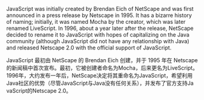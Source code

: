 JavaScript was initially created by Brendan Eich of NetScape and was first announced in a press release by Netscape in 1995. It has a bizarre history of naming; initially, it was named Mocha by the creator, which was later renamed LiveScript. In 1996, about a year later after the release, NetScape decided to rename it to JavaScript with hopes of capitalizing on the Java community (although JavaScript did not have any relationship with Java) and released Netscape 2.0 with the official support of JavaScript.  

JavaScript 最初由 NetScape 的 Brendan Eich 创建，并于 1995 年在 Netscape 的新闻稿中首次宣布。最初，它被创建者命名为Mocha，后来更名为LiveScript。 1996年，大约发布一年后，NetScape决定将其重命名为JavaScript，希望利用Java社区的优势（尽管JavaScript与Java没有任何关系），并发布了官方支持Ja​​vaScript的Netscape 2.0。